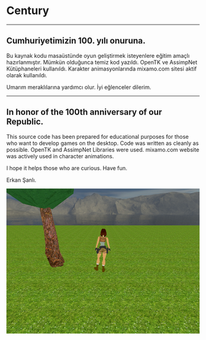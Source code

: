 # Century
----------------------------------------------------------------------------------------------
Cumhuriyetimizin 100. yılı onuruna.
----------------------------------------------------------------------------------------------
Bu kaynak kodu masaüstünde oyun geliştirmek isteyenlere eğitim amaçlı hazırlanmıştır.
Mümkün olduğunca temiz kod yazıldı.
OpenTK ve AssimpNet Kütüphaneleri kullanıldı.
Karakter animasyonlarında mixamo.com sitesi aktif olarak kullanıldı.

Umarım meraklılarına yardımcı olur.
İyi eğlenceler dilerim.

----------------------------------------------------------------------------------------------------------------------------
In honor of the 100th anniversary of our Republic.
----------------------------------------------------------------------------------------------------------------------------
This source code has been prepared for educational purposes for those who want to develop games on the desktop.
Code was written as cleanly as possible.
OpenTK and AssimpNet Libraries were used.
mixamo.com website was actively used in character animations.

I hope it helps those who are curious.
Have fun.

Erkan Şanlı.


![This is an image](https://github.com/procamer/Century/blob/master/Screenshot.png)
